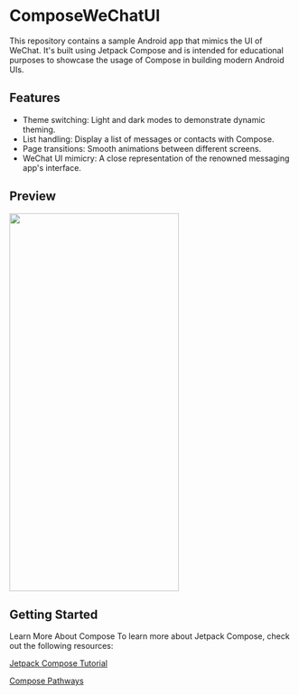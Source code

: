 # ComposeWeChatUI

This repository contains a sample Android app that mimics the UI of WeChat. It's built using Jetpack Compose and is intended for educational purposes to showcase the usage of Compose in building modern Android UIs.

## Features

- Theme switching: Light and dark modes to demonstrate dynamic theming.
- List handling: Display a list of messages or contacts with Compose.
- Page transitions: Smooth animations between different screens.
- WeChat UI mimicry: A close representation of the renowned messaging app's interface.

## Preview

<img src="https://github.com/Louis-XWB/NovarCompose/blob/main/Screen_recording_20231104_192209.gif" width="300" height="669">

## Getting Started

Learn More About Compose
To learn more about Jetpack Compose, check out the following resources:

[Jetpack Compose Tutorial](https://developer.android.com/jetpack/compose/tutorial)

[Compose Pathways](https://developer.android.com/courses/pathways/compose)

